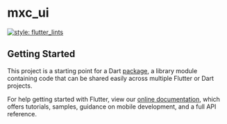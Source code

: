 # mxc_ui

[![style: flutter_lints](https://img.shields.io/badge/style-flutter__lints-4BC0F5)](https://pub.dev/packages/flutter_lints)

## Getting Started

This project is a starting point for a Dart
[package](https://flutter.dev/developing-packages/),
a library module containing code that can be shared easily across
multiple Flutter or Dart projects.

For help getting started with Flutter, view our 
[online documentation](https://flutter.dev/docs), which offers tutorials, 
samples, guidance on mobile development, and a full API reference.
